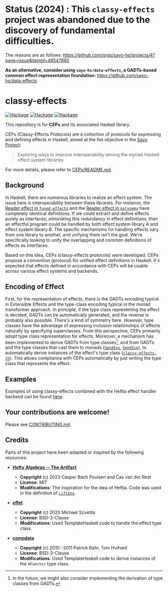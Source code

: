 # Status (2024) : **This `classy-effects` project was abandoned due to the discovery of fundamental difficulties.**
The reasons are as follows: https://github.com/orgs/sayo-hs/projects/4?pane=issue&itemId=48547880

**As an alternative, consider using `sayo-hs/data-effects`, a GADTs-based common effect representation foundation:** https://github.com/sayo-hs/data-effects

# classy-effects

[![Hackage](https://img.shields.io/hackage/v/classy-effects.svg?logo=haskell&label=classy-effects)](https://hackage.haskell.org/package/classy-effects)
[![Hackage](https://img.shields.io/hackage/v/classy-effects-th.svg?logo=haskell&label=classy-effects-th)](https://hackage.haskell.org/package/classy-effects-th)
[![Hackage](https://img.shields.io/hackage/v/classy-effects-base.svg?logo=haskell&label=classy-effects-base)](https://hackage.haskell.org/package/classy-effects-base)

This repository is for **CEPs** and its associated Haskell library.

CEPs (Classy-Effects Protocols) are a collection of protocols for expressing and defining effects in Haskell, aimed at the fist objective in the [Sayo Project](https://github.com/sayo-hs):

> Exploring ways to improve interoperability among the myriad Haskell effect system libraries

For more details, please refer to [CEPs/README.md](CEPs/README.md).

## Background
In Haskell, there are numerous libraries to realize an effect system. The issue here is interoperability between these libraries. For instance, the [Reader effect in `fused-effects`](https://hackage.haskell.org/package/fused-effects-1.1.2.2/docs/Control-Effect-Reader.html#t:Reader) and the [Reader effect in `polysemy`](https://hackage.haskell.org/package/polysemy-1.9.1.1/docs/Polysemy-Reader.html) have completely identical definitions. If we could extract and define effects purely as interfaces, eliminating this redundancy in effect definitions, then an effectful program could be handled by both effect system library A and effect system library B. The specific mechanisms for handling effects vary from one library to another, and unifying them isn't the goal. We're specifically looking to unify the overlapping and common definitions of effects as interfaces.

Based on this idea, CEPs (classy-effects protocols) were developed. CEPs propose a convention (protocol) for unified effect definitions in Haskell. It's expected that effects defined in accordance with CEPs will be usable across various effect systems and backends.

## Encoding of Effect
First, for the representation of effects, there is the GADTs encoding typical in Extensible Effects and the type-class encoding typical in the monad transformer approach. In principle, if the type class representing the effect is decided, GADTs can be automatically generated, and the reverse is probably also possible. There's a kind of symmetry here. However, type classes have the advantage of expressing inclusion relationships of effects naturally by specifying superclasses. From this perspective, CEPs primarily adopt type class representation for effects. Moreover, a mechanism has been implemented to derive GADTs from type classes[^1], and from GADTs and the type classes that cast them to monads ([`SendIns`](https://hackage.haskell.org/package/classy-effects-base-0.1.0.0/docs/Control-Effect-Class.html#t:SendIns), [`SendSig`](https://hackage.haskell.org/package/classy-effects-base-0.1.0.0/docs/Control-Effect-Class.html#t:SendSig)), to automatically derive instances of the effect's type class ([`classy-effects-th`](https://hackage.haskell.org/package/classy-effects-th)). This allows compliance with CEPs automatically by just writing the type class that represents the effect.

[^1]: In the future, we might also consider implementing the derivation of type classes from GADTs.

## Examples
Examples of using classy-effects combined with the Heftia effect handler backend can be found [here](https://github.com/sayo-hs/heftia/blob/master/docs/examples/01%20First-order.md).

## Your contributions are welcome!
Please see [CONTRIBUTING.md](CONTRIBUTING.md).

## Credits
Parts of this project have been adapted or inspired by the following resources:

* **[Hefty Algebras -- The Artifact](https://github.com/heft-lang/POPL2023)**
    * **Copyright** (c) 2023 Casper Bach Poulsen and Cas van der Rest
    * **License**: MIT
    * **Modifications**: The inspiration for the idea of Heftia. Code was used in the definition of [`LiftIns`](https://github.com/sayo-hs/classy-effects/blob/5b6ccb1f2bcfef804692bc13996e060bd0739475/classy-effects-base/src/Control/Effect/Class.hs#L49).

* **[effet](https://github.com/typedbyte/effet)**
    * **Copyright** (c) 2020 Michael Szvetits
    * **License**: BSD-3-Clause
    * **Modifications**: Used TemplateHaskell code to handle the effect type class.

* **[compdata](https://github.com/pa-ba/compdata)**
    * **Copyright** (c) 2010--2011 Patrick Bahr, Tom Hvitved
    * **License**: BSD-3-Clause
    * **Modifications**: Used TemplateHaskell code to derive instances of the `HFunctor` type class.
